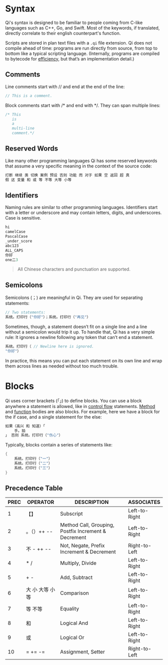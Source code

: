 # Syntax
Qi's syntax is designed to be familiar to people coming from C-like languages such as C++, Go, and Swift. Most of the keywords, if translated, directly correlate to their english counterpart's function.

Scripts are stored in plan text files with a ```.qi``` file extension. Qi does not compile ahead of time: programs are run directly from source, from top to bottom like a typical scripting language. (Internally, programs are compiled to bytecode for [efficiency](performance.md), but that’s an implementation detail.)

## Comments
Line comments start with // and end at the end of the line:

```c
// This is a comment.
```
Block comments start with /* and end with */. They can span multiple lines:
```c
/* This
   is
   a
   multi-line
   comment.*/
```

## Reserved Words
Like many other programming languages Qi has some reserved keywords that assume a very specific meaning in the context of the source code:
```c
打断 继续 类 切换 案例 预设 否则 功能 而 对于 如果 空 返回 超 真 
假 这 变量 和 或 等 不等 大等 小等
```

## Identifiers
Naming rules are similar to other programming languages. Identifiers start with a letter or underscore and may contain letters, digits, and underscores. Case is sensitive.
```c
hi
camelCase
PascalCase
_under_score
abc123
ALL_CAPS
你好
one二3
```
> All Chinese characters and punctuation are supported.

## Semicolons
Semicolons (；) are meaningful in Qi. They are used for separating statements:
```c
// Two statements:
系统。打印行（"你好"）；系统。打印行（"再见"）
```
Sometimes, though, a statement doesn’t fit on a single line and a line without a semicolon would trip it up. To handle that, Qi has a very simple rule: It ignores a newline following any token that can’t end a statement.
```c
系统。打印行（ // Newline here is ignored.
"你好"）
```
In practice, this means you can put each statement on its own line and wrap them across lines as needed without too much trouble.

# Blocks
Qi uses corner brackets (「」) to define blocks. You can use a block anywhere a statement is allowed, like in [control flow](control_flow.md) statements. [Method](class.md) and [function](function.md) bodies are also blocks. For example, here we have a block for the if case, and a single statement for the else:
```c
如果（高兴 和 知道）「
    手。拍
」 否则 系统。打印行（"伤心"）
```
Typically, blocks contain a series of statements like:
```c
{
    系统。打印行（"一"）
    系统。打印行（"二"）
    系统。打印行（"三"）
}
```

## Precedence Table
| PREC 	| OPERATOR  	| DESCRIPTION                                       	| ASSOCIATES	|
|---	|-----------	|---------------------------------------------------	|------------	|
| 1 	| 【】        	| Subscript                                         	| Left-to-Right	|
| 2 	| 。（）++ --   	| Method Call, Grouping, Postfix Increment & Decrement	| Left-to-Right	|
| 3 	| 不 - ++ --  	| Not, Negate, Prefix Increment & Decrement            	| Right-to-Left	|
| 4 	| * /       	| Multiply, Divide                                  	| Left-to-Right	|
| 5 	| + -       	| Add, Subtract                                     	| Left-to-Right	|
| 6 	| 大 小 大等 小等	| Comparison                                        	| Left-to-Right	|
| 7 	| 等 不等    	| Equality                                           	| Left-to-Right	|
| 8 	| 和        	| Logical And                                       	| Left-to-Right	|
| 9 	| 或        	| Logical Or                                        	| Left-to-Right	|
| 10 	| = += -=   	| Assignment, Setter                                	| Right-to-Left	|
